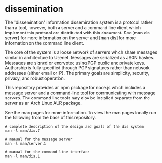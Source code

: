 dissemination
=============

The "dissemination" information dissemination system is a protocol
rather than a tool, however, both a server and a command line client
which implement this protocol are distributed with this document.  See
[man dis-server] for more information on the server and [man dis] for
more information on the command line client.

The core of the system is a loose network of servers which share
messages similar in architecture to Usenet.  Messages are serialized
as JSON hashes.  Messages are signed or encrypted using PGP public and
private keys.  Authorship is fully specified through PGP signatures
rather than network addresses (either email or IP).  The primary goals
are simplicity, security, privacy, and robust operation.

This repository provides an npm package for node.js which includes a
message server and a command-line tool for communicating with message
servers.  The command line tools may also be installed separate from
the server as an Arch Linux AUR package.

See the man pages for more information.  To view the man pages locally
run the following from the base of this repository.

    # complete description of the design and goals of the dis system
    man -l man/dis.7

    # manual for the message server
    man -l man/server.1

    # manual for the command line interface
    man -l man/dis.1
